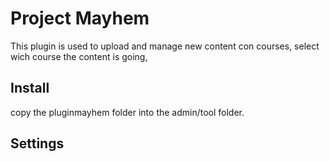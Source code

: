 # Project Mayhem
This plugin is used to upload and manage new content con courses, select wich course the content is going,
## Install
copy the pluginmayhem folder into the admin/tool folder.

## Settings